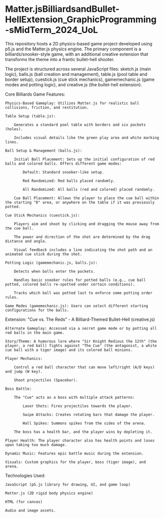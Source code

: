 # Matter.jsBilliardsandBullet-HellExtension_GraphicProgramming-sMidTerm_2024_UoL

This repository hosts a 2D physics-based game project developed using p5.js and the Matter.js physics engine. The primary component is a billiards/snooker-style game, with an additional creative extension that transforms the theme into a frantic bullet-hell shooter.

The project is structured across several JavaScript files: sketch.js (main logic), balls.js (ball creation and management), table.js (pool table and border setup), cuestick.js (cue stick mechanics), gamemechanic.js (game modes and potting logic), and creative.js (the bullet-hell extension).

Core Billiards Game Features:

    Physics-Based Gameplay: Utilizes Matter.js for realistic ball collisions, friction, and restitution.

    Table Setup (table.js):

        Generates a standard pool table with borders and six pockets (holes).

        Includes visual details like the green play area and white marking lines.

    Ball Setup & Management (balls.js):

        Initial Ball Placement: Sets up the initial configuration of red balls and colored balls. Offers different game modes:

            Default: Standard snooker-like setup.

            Red Randomized: Red balls placed randomly.

            All Randomized: All balls (red and colored) placed randomly.

        Cue Ball Placement: Allows the player to place the cue ball within the starting "D" area, or anywhere on the table if it was previously potted.

    Cue Stick Mechanics (cuestick.js):

        Players aim and shoot by clicking and dragging the mouse away from the cue ball.

        The power and direction of the shot are determined by the drag distance and angle.

        Visual feedback includes a line indicating the shot path and an animated cue stick during the shot.

    Potting Logic (gamemechanic.js, balls.js):

        Detects when balls enter the pockets.

        Handles basic snooker rules for potted balls (e.g., cue ball potted, colored balls re-spotted under certain conditions).

        Tracks which ball was potted last to enforce some potting order rules.

    Game Modes (gamemechanic.js): Users can select different starting configurations for the balls.

Extension: "Cue vs. The Reds" - A Billiard-Themed Bullet-Hell (creative.js)

    Alternate Gameplay: Accessed via a secret game mode or by potting all red balls in the main game.

    Story/Theme: A humorous lore where "Sir Knight Redious the 12th" (the player, a red ball) fights against "The Cue" (the antagonist, a white cue ball with a tiger image) and its colored ball minions.

    Player Mechanics:

        Control a red ball character that can move left/right (A/D keys) and jump (W key).

        Shoot projectiles (Spacebar).

    Boss Battle:

        The "Cue" acts as a boss with multiple attack patterns:

            Laser Shots: Fires projectiles towards the player.

            Swipe Attacks: Creates rotating bars that damage the player.

            Wall Spikes: Summons spikes from the sides of the arena.

        The boss has a health bar, and the player wins by depleting it.

    Player Health: The player character also has health points and loses upon taking too much damage.

    Dynamic Music: Features epic battle music during the extension.

    Visuals: Custom graphics for the player, boss (tiger image), and arena.

Technologies Used:

    JavaScript (p5.js library for drawing, UI, and game loop)

    Matter.js (2D rigid body physics engine)

    HTML (for canvas)

    Audio and image assets.
